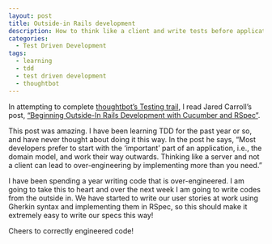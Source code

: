 ```yaml
---
layout: post
title: Outside-in Rails development
description: How to think like a client and write tests before application code
categories:
  - Test Driven Development
tags:
  - learning
  - tdd
  - test driven development
  - thoughtbot
---
```


In attempting to complete [thoughtbot&#8217;s Testing trail](https://upcase.com/test-driven+development), I read Jared Carroll&#8217;s post, [&#8220;Beginning Outside-In Rails Development with Cucumber and RSpec&#8221;](http://blog.carbonfive.com/2012/02/14/beginning-outside-in-rails-development-with-cucumber-and-rspec/).

This post was amazing. I have been learning TDD for the past year or so, and have never thought about doing it this way. In the post he says, &#8220;Most developers prefer to start with the &#8216;important&#8217; part of an application, i.e., the domain model, and work their way outwards. Thinking like a server and not a client can lead to over-engineering by implementing more than you need.&#8221;

I have been spending a year writing code that is over-engineered. I am going to take this to heart and over the next week I am going to write codes from the outside in. We have started to write our user stories at work using Gherkin syntax and implementing them in RSpec, so this should make it extremely easy to write our specs this way!

Cheers to correctly engineered code!
